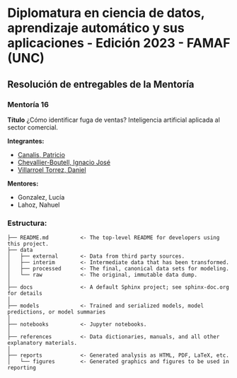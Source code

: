 # **Diplomatura en ciencia de datos, aprendizaje automático y sus aplicaciones - Edición 2023 - FAMAF (UNC)**

## **Resolución de entregables de la Mentoría**

### **Mentoría 16**

**Título**
¿Cómo identificar fuga de ventas? Inteligencia artificial aplicada al sector comercial.

**Integrantes:**
- [Canalis, Patricio](https://github.com/patriciocanalis)
- [Chevallier-Boutell, Ignacio José](https://github.com/Cheva94)
- [Villarroel Torrez, Daniel](https://github.com/dvtorrez42)

**Mentores:**
- Gonzalez, Lucía
- Lahoz, Nahuel

### **Estructura:**

```
├── README.md          <- The top-level README for developers using this project.
├── data
│   ├── external       <- Data from third party sources.
│   ├── interim        <- Intermediate data that has been transformed.
│   ├── processed      <- The final, canonical data sets for modeling.
│   └── raw            <- The original, immutable data dump.
│
├── docs               <- A default Sphinx project; see sphinx-doc.org for details
│
├── models             <- Trained and serialized models, model predictions, or model summaries
│
├── notebooks          <- Jupyter notebooks. 
│
├── references         <- Data dictionaries, manuals, and all other explanatory materials.
│
├── reports            <- Generated analysis as HTML, PDF, LaTeX, etc.
│   └── figures        <- Generated graphics and figures to be used in reporting
```